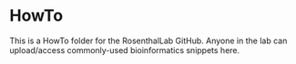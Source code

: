 # HowTo
This is a HowTo folder for the RosenthalLab GitHub. Anyone in the lab can upload/access commonly-used bioinformatics snippets here.
